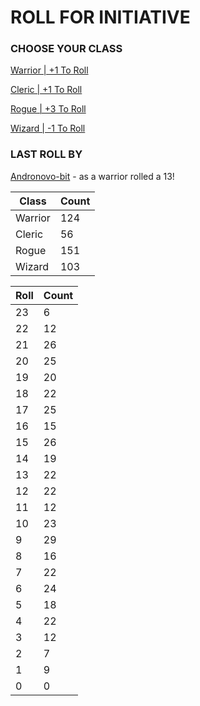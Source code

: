 # ROLL FOR INITIATIVE
### CHOOSE YOUR CLASS

[Warrior | +1 To Roll](https://github.com/benjaminsampica/benjaminsampica/issues/new?title=roll%7Cwarrior&body=Just+click+%27Submit+new+issue%27.)

[Cleric | +1 To Roll](https://github.com/benjaminsampica/benjaminsampica/issues/new?title=roll%7Ccleric&body=Just+click+%27Submit+new+issue%27.)

[Rogue | +3 To Roll](https://github.com/benjaminsampica/benjaminsampica/issues/new?title=roll%7Crogue&body=Just+click+%27Submit+new+issue%27.)

[Wizard | -1 To Roll](https://github.com/benjaminsampica/benjaminsampica/issues/new?title=roll%7Cwizard&body=Just+click+%27Submit+new+issue%27.)
### LAST ROLL BY
[Andronovo-bit](https://www.github.com/Andronovo-bit) - as a warrior rolled a 13!

|Class|Count|
|-|-|
|Warrior|124|
|Cleric|56|
|Rogue|151|
|Wizard|103|

|Roll|Count|
|-|-|
|23|6
|22|12
|21|26
|20|25
|19|20
|18|22
|17|25
|16|15
|15|26
|14|19
|13|22
|12|22
|11|12
|10|23
|9|29
|8|16
|7|22
|6|24
|5|18
|4|22
|3|12
|2|7
|1|9
|0|0
